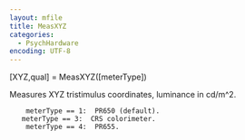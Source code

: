 ```yaml
---
layout: mfile
title: MeasXYZ
categories:
  - PsychHardware
encoding: UTF-8
---
```


 [XYZ,qual] = MeasXYZ([meterType])

 Measures XYZ tristimulus coordinates, luminance in
 cd/m^2.

        meterType == 1:  PR650 (default).
       meterType == 3:  CRS colorimeter.
        meterType == 4:  PR655.